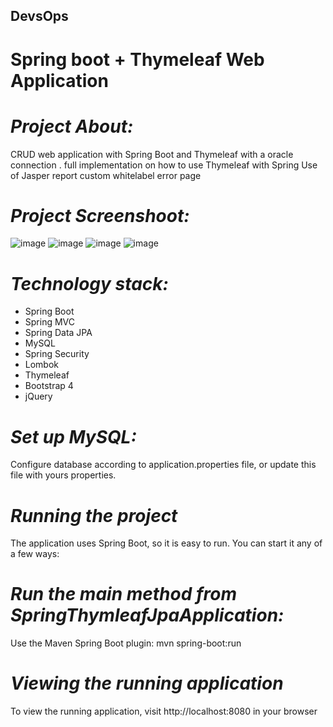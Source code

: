 ## DevsOps
# Spring boot +  Thymeleaf Web Application 

# *Project About:*

 CRUD web application with Spring Boot and Thymeleaf with a oracle connection .
 full implementation on how to use Thymeleaf with Spring 
 Use of  Jasper report 
 custom whitelabel error page
 

# *Project Screenshoot:*

![image](https://user-images.githubusercontent.com/79853388/132102658-ce0dd1fb-2dc5-4738-953c-04df80ca1e97.png)
![image](https://user-images.githubusercontent.com/79853388/132102681-79a0d292-d79f-440b-8550-5a4417b59f50.png)
![image](https://user-images.githubusercontent.com/79853388/132102704-9e078d2d-b370-40f8-a591-87fe0bf2df3b.png)
![image](https://user-images.githubusercontent.com/79853388/132102734-1eead6fc-6c14-4e6d-baa9-c3bb3bd0db69.png)



# *Technology stack:*

* Spring Boot
* Spring MVC
* Spring Data JPA
* MySQL
* Spring Security
* Lombok
* Thymeleaf
* Bootstrap 4
* jQuery

# *Set up MySQL:*
Configure database according to application.properties file, or update this file with yours properties.

# *Running the project*
The application uses Spring Boot, so it is easy to run. You can start it any of a few ways:

# *Run the main method from SpringThymleafJpaApplication:*

Use the Maven Spring Boot plugin: mvn spring-boot:run

# *Viewing the running application*
To view the running application, visit http://localhost:8080 in your browser
